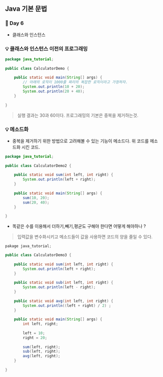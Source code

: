 ## Java 기본 문법
### :runner: Day 6
- 클래스와 인스턴스

### :bulb: 클래스와 인스턴스 이전의 프로그래밍
```java 
package java_tutorial;
 
public class CalculatorDemo {
 
    public static void main(String[] args) {
        // 아래의 로직이 1000줄 짜리의 복잡한 로직이라고 가정하자.
        System.out.println(10 + 20);
        System.out.println(20 + 40);
    }
 
}
```
> 실행 결과는 30과 60이다. 프로그래밍의 기본은 중복을 제거하는것.

### :bulb: 메소드화
- 중복을 제거하기 위한 방법으로 고려해볼 수 있는 기능이 메소드다.
위 코드를 메소드화 시킨 코드.
```java
package java_tutorial;
 
public class CalculatorDemo2 {
 
    public static void sum(int left, int right) {
        System.out.println(left + right);
    }
 
    public static void main(String[] args) {
        sum(10, 20);
        sum(20, 40);
    }
 
}
```
- 똑같은 수를 이용해서 더하기,빼기,평균도 구해야 한다면 어떻게 해야하나 ?
> 입력값을 변수화시키고 메소드들이 값을 사용하면 코드의 양을 줄일 수 있다.
```java
pakage java_tutorial;

public class CalculatorDemo3 {
  
    public static void sum(int left, int right) {
        System.out.println(left + right);
    }
    
    public static void sub(int left, int right) {
        System.out.println(left - right);
    }
    
    public static void avg(int left, int right) {
        System.out.println((left + right) / 2) ;
    }
    
    public static void main(String[] args) {
        int left, right;
        
        left = 10;
        right = 20;
        
        sum(left, right);
        sub(left, right);
        avg(left, right); 
    }
    
}
```

        

